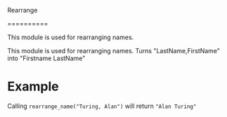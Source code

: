 Rearrange

==========

This module is used for rearranging names.


This module is used for rearranging names. 
Turns "LastName,FirstName" into "Firstname LastName"

# Example

Calling `rearrange_name("Turing, Alan")` will return `"Alan Turing"`
